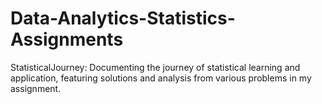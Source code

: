 # Data-Analytics-Statistics-Assignments
StatisticalJourney: Documenting the journey of statistical learning and application, featuring solutions and analysis from various problems in my assignment.
